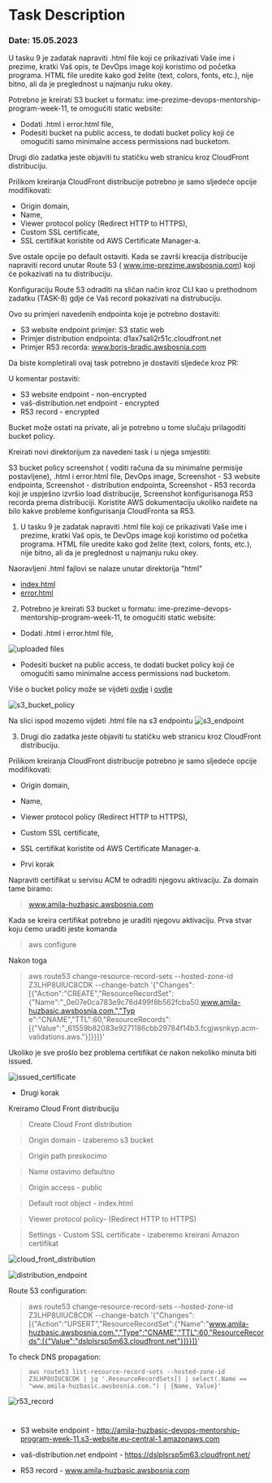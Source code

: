# Task Description

### Date: 15.05.2023

U tasku 9 je zadatak napraviti .html file koji ce prikazivati Vaše ime i prezime, kratki Vaš opis, te DevOps image koji koristimo od početka programa. HTML file uredite kako god želite (text, colors, fonts, etc.), nije bitno, ali da je preglednost u najmanju ruku okey.

Potrebno je kreirati S3 bucket u formatu: ime-prezime-devops-mentorship-program-week-11, te omogućiti static website:

* Dodati .html i error.html file,
* Podesiti bucket na public access, te dodati bucket policy koji će omogućiti samo minimalne access permissions nad bucketom.

Drugi dio zadatka jeste objaviti tu statičku web stranicu kroz CloudFront distribuciju.

Prilikom kreiranja CloudFront distribucije potrebno je samo sljedeće opcije modifikovati:

* Origin domain,
* Name,
* Viewer protocol policy (Redirect HTTP to HTTPS),
* Custom SSL certificate,
* SSL certifikat koristite od AWS Certificate Manager-a.
 
Sve ostale opcije po default ostaviti. Kada se završi kreacija distribucije napraviti record unutar Route 53 ( www.ime-prezime.awsbosnia.com) koji će pokazivati na tu distribuciju.

Konfiguraciju Route 53 odraditi na sličan način kroz CLI kao u prethodnom zadatku (TASK-8) gdje će Vaš record pokazivati na distrubuciju.

Ovo su primjeri navedenih endpointa koje je potrebno dostaviti:

* S3 website endpoint primjer: S3 static web
* Primjer distribution endpointa: d1ax7sali2r51c.cloudfront.net
* Primjer R53 recorda: www.boris-bradic.awsbosnia.com

Da biste kompletirali ovaj task potrebno je dostaviti sljedeće kroz PR:

U komentar postaviti:

* S3 website endpoint - non-encrypted
* vaš-distribution.net endpoint - encrypted
* R53 record - encrypted

Bucket može ostati na private, ali je potrebno u tome slučaju prilagoditi bucket policy.

Kreirati novi direktorijum za navedeni task i u njega smjestiti:

S3 bucket policy screenshot ( voditi računa da su minimalne permisije postavljene),
.html i error.html file, DevOps image,
Screenshot - S3 website endpointa,
Screenshot - distribution endpointa,
Screenshot - R53 recorda koji je uspješno izvršio load distribucije,
Screenshot konfigurisanoga R53 recorda prema distribuciji.
Koristite AWS dokumentaciju ukoliko naiđete na bilo kakve probleme konfigurisanja CloudFronta sa R53.

1. U tasku 9 je zadatak napraviti .html file koji ce prikazivati Vaše ime i prezime, kratki Vaš opis, te DevOps image koji koristimo od početka programa. HTML file uredite kako god želite (text, colors, fonts, etc.), nije bitno, ali da je preglednost u najmanju ruku okey.

Naoravljeni .html fajlovi se nalaze unutar direktorija "html"

* [index.html](./html/index.html) 
* [error.html](./html/error.html)

2. Potrebno je kreirati S3 bucket u formatu: ime-prezime-devops-mentorship-program-week-11, te omogućiti static website:

* Dodati .html i error.html file,


![uploaded files](/week-11/images/uploaded_files.PNG "uploaded files")

* Podesiti bucket na public access, te dodati bucket policy koji će omogućiti samo minimalne access permissions nad bucketom.

Više o bucket policy može se vijdeti [ovdje]("https://docs.aws.amazon.com/AmazonS3/latest/userguide/WebsiteAccessPermissionsReqd.html") i [ovdje]("https://docs.informatica.com/integration-cloud/cloud-data-integration-connectors/h2l/1199-configuring-iam-authentication-for-amazon-s3-and-amazon-s3-/configuring-iam-authentication-for-amazon-s3-and-amazon-s3-v2-co/create-a-minimal-amazon-s3-bucket-policy.html#:~:text=The%20minimal%20Amazon%20S3%20bucket,policy%20through%20the%20AWS%20console.")


![s3_bucket_policy](/week-11/images/s3_bucket_policy.PNG "s3_bucket_policy")

Na slici ispod mozemo vijdeti .html file na s3 endpointu
![s3_endpoint](/week-11/images/s3_endpoint.PNG "s3_endpoint")

3. Drugi dio zadatka jeste objaviti tu statičku web stranicu kroz CloudFront distribuciju.

Prilikom kreiranja CloudFront distribucije potrebno je samo sljedeće opcije modifikovati:

* Origin domain,
* Name,
* Viewer protocol policy (Redirect HTTP to HTTPS),
* Custom SSL certificate,
* SSL certifikat koristite od AWS Certificate Manager-a.

* Prvi korak 

Napraviti certifikat u servisu ACM te odraditi njegovu aktivaciju. 
Za domain tame biramo: 
> www.amila-huzbasic.awsbosnia.com

Kada se kreira certifikat potrebno je uraditi njegovu aktivaciju. Prva stvar koju ćemo uraditi jeste komanda
> aws configure

Nakon toga 
>aws route53 change-resource-record-sets --hosted-zone-id Z3LHP8UIUC8CDK --change-batch '{"Changes":[{"Action":"CREATE","ResourceRecordSet":{"Name":"_0e07e0ca783e9c76d499f8b562fcba50.www.amila-huzbasic.awsbosnia.com.","Typ
e":"CNAME","TTL":60,"ResourceRecords":[{"Value":"_61559b82083e9271186cbb29784f14b3.fcgjwsnkyp.acm-validations.aws."}]}}]}'

Ukoliko je sve prošlo bez problema certifikat će nakon nekoliko minuta biti issued. 

![issued_certificate](/week-11/images/issued_certificate.PNG "issued_certificate")

* Drugi korak

Kreiramo Cloud Front distribuciju

> Create Cloud Front distribution

> Origin domain - izaberemo s3 bucket

>Origin path preskocimo

>Name ostavimo defaultno

>Origin access - public

>Default root object - index.html

>Viewer protocol policy- (Redirect HTTP to HTTPS)

>Settings - Custom SSL certificate - izaberemo kreirani Amazon certifikat

![cloud_front_distribution](/week-11/images/cloud_front_distribution.PNG "cloud_front_distribution")

![distribution_endpoint](/week-11/images/distribution_endpoint.PNG "distribution_endpoint")

Route 53 configuration:

>aws route53 change-resource-record-sets --hosted-zone-id Z3LHP8UIUC8CDK --change-batch '{"Changes":[{"Action":"UPSERT","ResourceRecordSet":{"Name":"www.amila-huzbasic.awsbosnia.com.","Type":"CNAME","TTL":60,"ResourceRecords":[{"Value":"dslplsrsp5m63.cloudfront.net"}]}}]}'

To check DNS propagation:

>`aws route53 list-resource-record-sets --hosted-zone-id Z3LHP8UIUC8CDK | jq '.ResourceRecordSets[] | select(.Name == "www.amila-huzbasic.awsbosnia.com.") | {Name, Value}'`

![r53_record](/week-11/images/r53_record.PNG "r53_record")


# 
* S3 website endpoint - http://amila-huzbasic-devops-mentorship-program-week-11.s3-website.eu-central-1.amazonaws.com

* vaš-distribution.net endpoint - https://dslplsrsp5m63.cloudfront.net/
* R53 record - www.amila-huzbasic.awsbosnia.com
